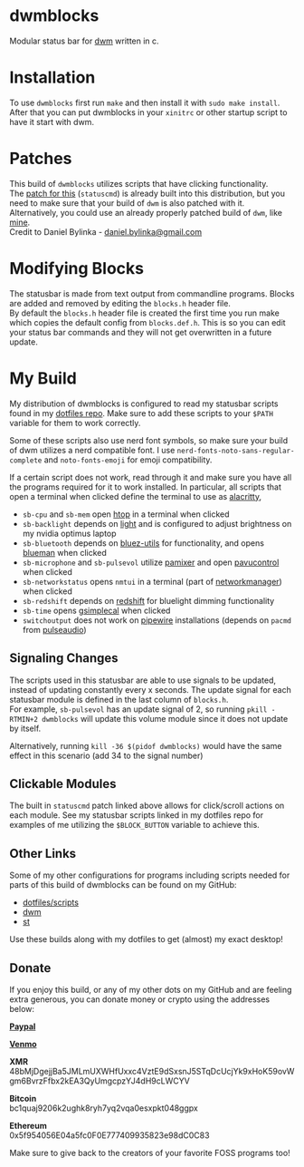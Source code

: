 # dwmblocks
Modular status bar for <a href="https://dwm.suckless.org/">dwm</a> written in c.

# Installation
To use ```dwmblocks``` first run ```make``` and then install it with ```sudo make install```.
After that you can put dwmblocks in your ```xinitrc``` or other startup script to have it start with dwm.

# Patches
This build of ```dwmblocks``` utilizes scripts that have clicking functionality. <br> 
The <a href="https://dwm.suckless.org/patches/statuscmd/">patch for this</a> (```statuscmd```) is already built into this distribution, but you need to make sure that your build of ```dwm``` is also patched with it.<br>
Alternatively, you could use an already properly patched build of ```dwm```, like <a href="https://github.com/AM4283/dwm">mine</a>. <br>
Credit to Daniel Bylinka - <a href="mailto:daniel.bylinka@gmail.com">daniel.bylinka@gmail.com</a>

# Modifying Blocks
The statusbar is made from text output from commandline programs.
Blocks are added and removed by editing the ```blocks.h``` header file. <br>
By default the ```blocks.h``` header file is created the first time you run make which copies the default config from ```blocks.def.h```.
This is so you can edit your status bar commands and they will not get overwritten in a future update.


# My Build
My distribution of dwmblocks is configured to read my statusbar scripts found
in my <a href="https://github.com/AM4283/dotfiles/tree/master/.config/scripts/statusbar">dotfiles repo</a>. 
Make sure to add these scripts to your ```$PATH``` variable for them
to work correctly.  <br>

Some of these scripts also use nerd font symbols,
so make sure your build of dwm utilizes a nerd compatible font. I use
```nerd-fonts-noto-sans-regular-complete``` and ```noto-fonts-emoji``` for emoji
compatibility.

If a certain script does not work, read through it and make
sure you have all the programs required for it to work installed. 
In particular, all scripts that open a terminal when clicked define
the terminal to use as <a href="https://github.com/alacritty/alacritty">alacritty</a>, <br>
- ```sb-cpu``` and ```sb-mem``` open <a href="https://htop.dev/">htop</a> in a terminal when clicked <br>
- ```sb-backlight``` depends on <a href="https://github.com/haikarainen/light">light</a> and is configured to adjust brightness
on my nvidia optimus laptop <br>
- ```sb-bluetooth``` depends on <a href="https://archlinux.org/packages/extra/x86_64/bluez-utils/">bluez-utils</a> for functionality, and opens <a href="https://github.com/blueman-project/blueman">blueman</a> when clicked <br>
- ```sb-microphone``` and ```sb-pulsevol``` utilize <a href="https://github.com/cdemoulins/pamixer">pamixer</a> and open <a href="https://freedesktop.org/software/pulseaudio/pavucontrol/">pavucontrol</a> when clicked<br>
- ```sb-networkstatus``` opens ```nmtui``` in a terminal (part of <a href="https://networkmanager.dev/">networkmanager</a>) when clicked <br>
- ```sb-redshift``` depends on <a href="http://jonls.dk/redshift/">redshift</a> for bluelight dimming functionality
- ```sb-time``` opens <a href="https://dmedvinsky.github.io/gsimplecal/">gsimplecal</a> when clicked <br>
- ```switchoutput``` does not work on <a href="https://pipewire.org/">pipewire</a> installations (depends on ```pacmd``` from <a href="https://www.freedesktop.org/wiki/Software/PulseAudio/">pulseaudio</a>)

## Signaling Changes
The scripts used in this statusbar are able to use signals to be updated, instead of updating constantly every x seconds. The update signal for each statusbar module is defined in the last column of ```blocks.h```. <br>
For example, ```sb-pulsevol``` has an update signal of 2, so running ```pkill -RTMIN+2 dwmblocks``` will update this volume module since it does not update by itself.

Alternatively, running ```kill -36 $(pidof dwmblocks)``` would have the same effect in this scenario (add 34 to the signal number)

## Clickable Modules
The built in ```statuscmd``` patch linked above allows for click/scroll actions on each module. See my statusbar scripts linked in my dotfiles repo for examples of me utilizing the ```$BLOCK_BUTTON``` variable to achieve this.

## Other Links
Some of my other configurations for programs including scripts needed for parts of this build of dwmblocks can be found on my GitHub:

- <a href="https://github.com/AM4283/dotfiles" target="_blank">dotfiles/scripts</a>
- <a href="https://github.com/AM4283/dwm" target="_blank">dwm</a>
- <a href="https://github.com/AM4283/st" target="_blank">st</a>

Use these builds along with my dotfiles to get (almost) my exact desktop!

## Donate
If you enjoy this build, or any of my other dots on my GitHub and are feeling extra generous, you can donate money or crypto using the addresses below:

[**Paypal**](https://www.paypal.me/bobwendy1)

[**Venmo**](https://www.venmo.com/u/Bob-Wendy-1)

**XMR**<br>
48bMjDgejjBa5JMLmUXWHfUxxc4VztE9dSxsnJ5STqDcUcjYk9xHoK59ovWgm6BvrzFfbx2kEA3QyUmgcpzYJ4dH9cLWCYV

**Bitcoin**<br>
bc1quaj9206k2ughk8ryh7yq2vqa0esxpkt048ggpx


**Ethereum**<br>
0x5f954056E04a5fc0F0E777409935823e98dC0C83

Make sure to give back to the creators of your favorite FOSS programs too!
